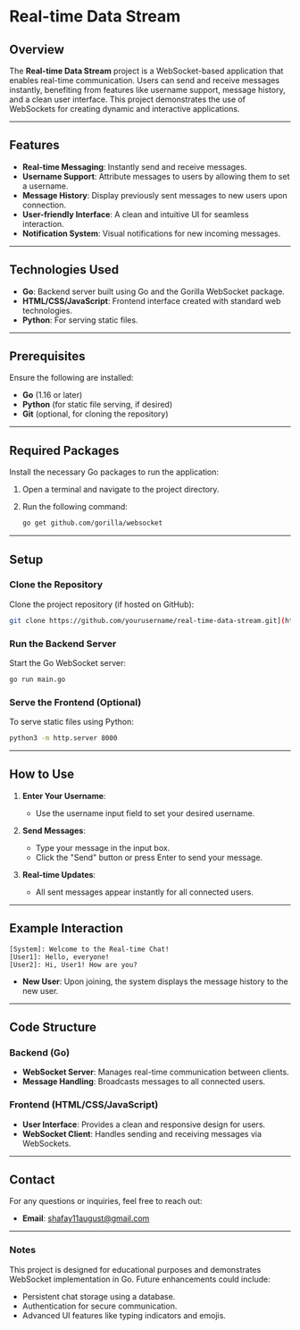 # Real-time Data Stream

## Overview

The **Real-time Data Stream** project is a WebSocket-based application that enables real-time communication. Users can send and receive messages instantly, benefiting from features like username support, message history, and a clean user interface. This project demonstrates the use of WebSockets for creating dynamic and interactive applications.

---

## Features

- **Real-time Messaging**: Instantly send and receive messages.
- **Username Support**: Attribute messages to users by allowing them to set a username.
- **Message History**: Display previously sent messages to new users upon connection.
- **User-friendly Interface**: A clean and intuitive UI for seamless interaction.
- **Notification System**: Visual notifications for new incoming messages.

---

## Technologies Used

- **Go**: Backend server built using Go and the Gorilla WebSocket package.
- **HTML/CSS/JavaScript**: Frontend interface created with standard web technologies.
- **Python**: For serving static files.

---

## Prerequisites

Ensure the following are installed:

- **Go** (1.16 or later)
- **Python** (for static file serving, if desired)
- **Git** (optional, for cloning the repository)

---

## Required Packages

Install the necessary Go packages to run the application:

1. Open a terminal and navigate to the project directory.
2. Run the following command:

   ```bash
   go get github.com/gorilla/websocket
   ```

---

## Setup

### Clone the Repository
Clone the project repository (if hosted on GitHub):

```bash
git clone https://github.com/yourusername/real-time-data-stream.git](https://github.com/joyo11/RealTimeDataPipeline
```

### Run the Backend Server
Start the Go WebSocket server:

```bash
go run main.go
```

### Serve the Frontend (Optional)
To serve static files using Python:

```bash
python3 -m http.server 8000
```

---

## How to Use

1. **Enter Your Username**:
   - Use the username input field to set your desired username.

2. **Send Messages**:
   - Type your message in the input box.
   - Click the "Send" button or press Enter to send your message.

3. **Real-time Updates**:
   - All sent messages appear instantly for all connected users.

---

## Example Interaction

```plaintext
[System]: Welcome to the Real-time Chat!
[User1]: Hello, everyone!
[User2]: Hi, User1! How are you?
```

- **New User**:
  Upon joining, the system displays the message history to the new user.

---

## Code Structure

### Backend (Go)
- **WebSocket Server**: Manages real-time communication between clients.
- **Message Handling**: Broadcasts messages to all connected users.

### Frontend (HTML/CSS/JavaScript)
- **User Interface**: Provides a clean and responsive design for users.
- **WebSocket Client**: Handles sending and receiving messages via WebSockets.

---

## Contact
For any questions or inquiries, feel free to reach out:
- **Email**: [shafay11august@gmail.com](mailto:shafay11august@gmail.com)

---

### Notes
This project is designed for educational purposes and demonstrates WebSocket implementation in Go. Future enhancements could include:
- Persistent chat storage using a database.
- Authentication for secure communication.
- Advanced UI features like typing indicators and emojis.

